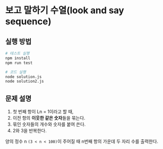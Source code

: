 # 보고 말하기 수열(look and say sequence)

## 실행 방법

```bash
# 테스트 실행
npm install
npm run test

# 코드 실행
node solution.js
node solution2.js
```

## 문제 설명

1. 첫 번째 항이 Ln = 1이라고 할 때,
2. 이전 항의 **이웃한 같은 숫자**들을 묶는다.
3. 묶인 숫자들의 개수와 숫자를 붙여 쓴다.
4. 2와 3을 반복한다.

양의 정수 n `(3 < n < 100)`이 주어질 때 n번째 항의 가운데 두 자리 수를 출력한다.
